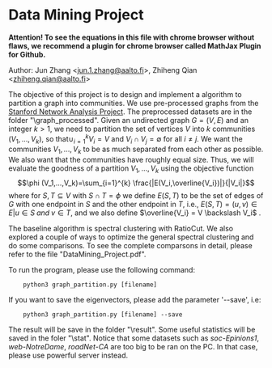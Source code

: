 
# Data Mining Project

**Attention! To see the equations in this file with chrome browser without flaws, we recommend a plugin for chrome browser called MathJax Plugin for Github.** 

Author: Jun Zhang \<jun.1.zhang@aalto.fi>, Zhiheng Qian \<zhiheng.qian@aalto.fi>

The objective of this project is to design and implement a algorithm to partition a graph into communities. We use pre-processed graphs from the [Stanford Network Analysis Project](http://snap.stanford.edu/data/index.html). The preprocessed datasets are in the folder "\graph_processed". Given an undirected graph $G = (V, E)$ and an integer $k > 1$, we need to partition the set of vertices $V$ into $k$ communities $(V_1,...,V_k)$, so that$\cup_{i=1}^{k}V_i = V$ and $V_i \cap V_j = \emptyset$ for all $i\neq j$. We want the communities $V_1, . . . , V_k$ to be as much separated from each other as possible. We also want that the communities have roughly equal size. Thus, we will evaluate the goodness of a partition $V_1,...,V_k$ using the objective function
$$\phi (V_1,...,V_k)=\sum_{i=1}^{k} \frac{|E(V_i,\overline{V_i})|}{|V_i|}$$
where for $S, T \subseteq V$ with $S \cap T = \phi$ we define $E(S, T)$ to be the set of edges of $G$ with one endpoint in $S$ and the other endpoint in $T$, i.e., $E(S,T) = {(u,v) \in E | u \in S\; and\; v \in T}$, and we also define $\overline{V_i} = V \backslash V_i$ .

The baseline algorithm is spectral clustering with RatioCut. We also explored a couple of ways to optimize the general spectral clustering and do some comparisons. To see the complete comparsons in detail, please refer to the file "DataMining_Project.pdf". 

To run the program, please use the following command:
        
        python3 graph_partition.py [filename]

If you want to save the eigenvectors, please add the parameter '--save', i.e:
        
        python3 graph_partition.py [filename] --save

The result will be save in the folder "\result". Some useful statistics will be saved in the foler "\stat". Notice that some datasets such as *soc-Epinions1*, *web-NotreDame*, *roadNet-CA* are too big to be ran on the PC. In that case, please use powerful server instead. 
